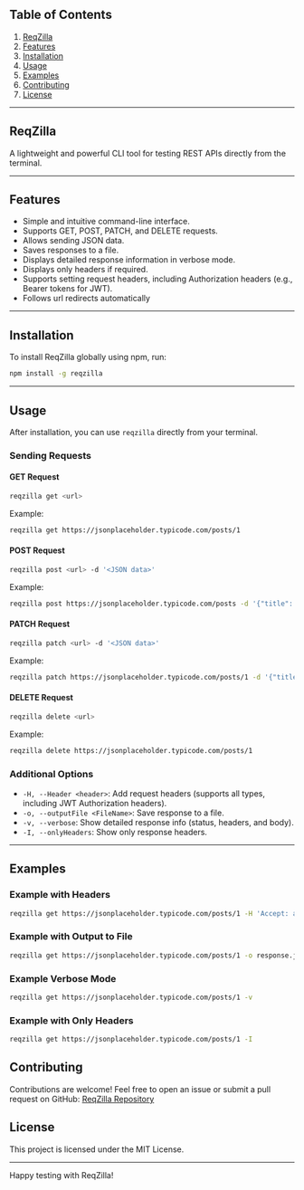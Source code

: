 ## Table of Contents

1. [ReqZilla](#reqzilla)
2. [Features](#features)
3. [Installation](#installation)
4. [Usage](#usage)
5. [Examples](#examples)
6. [Contributing](#contributing)
7. [License](#license)

---

## ReqZilla

A lightweight and powerful CLI tool for testing REST APIs directly from the terminal.

---

## Features

- Simple and intuitive command-line interface.
- Supports GET, POST, PATCH, and DELETE requests.
- Allows sending JSON data.
- Saves responses to a file.
- Displays detailed response information in verbose mode.
- Displays only headers if required.
- Supports setting request headers, including Authorization headers (e.g., Bearer tokens for JWT).
- Follows url redirects automatically

---

## Installation

To install ReqZilla globally using npm, run:

```sh
npm install -g reqzilla
```

---

## Usage

After installation, you can use `reqzilla` directly from your terminal.

### Sending Requests

#### GET Request

```sh
reqzilla get <url>
```

Example:

```sh
reqzilla get https://jsonplaceholder.typicode.com/posts/1
```

#### POST Request

```sh
reqzilla post <url> -d '<JSON data>'
```

Example:

```sh
reqzilla post https://jsonplaceholder.typicode.com/posts -d '{"title": "foo", "body": "bar", "userId": 1}'
```

#### PATCH Request

```sh
reqzilla patch <url> -d '<JSON data>'
```

Example:

```sh
reqzilla patch https://jsonplaceholder.typicode.com/posts/1 -d '{"title": "updated title"}'
```

#### DELETE Request

```sh
reqzilla delete <url>
```

Example:

```sh
reqzilla delete https://jsonplaceholder.typicode.com/posts/1
```

### Additional Options

- `-H, --Header <header>`: Add request headers (supports all types, including JWT Authorization headers).
- `-o, --outputFile <FileName>`: Save response to a file.
- `-v, --verbose`: Show detailed response info (status, headers, and body).
- `-I, --onlyHeaders`: Show only response headers.

---

## Examples

### Example with Headers

```sh
reqzilla get https://jsonplaceholder.typicode.com/posts/1 -H 'Accept: application/json'
```

### Example with Output to File

```sh
reqzilla get https://jsonplaceholder.typicode.com/posts/1 -o response.json
```

### Example Verbose Mode

```sh
reqzilla get https://jsonplaceholder.typicode.com/posts/1 -v
```

### Example with Only Headers

```sh
reqzilla get https://jsonplaceholder.typicode.com/posts/1 -I
```

## Contributing

Contributions are welcome! Feel free to open an issue or submit a pull request on GitHub:
[ReqZilla Repository](https://github.com/AbdullahKG/reqzilla)

## License

This project is licensed under the MIT License.

---

Happy testing with ReqZilla!
